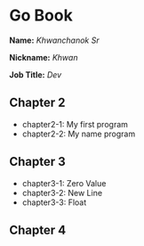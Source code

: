 # Go Book

**Name:** *Khwanchanok Sr*

**Nickname:** *Khwan*

**Job Title:** *Dev*

## Chapter 2

* chapter2-1: My first program
* chapter2-2: My name program

## Chapter 3

* chapter3-1: Zero Value
* chapter3-2: New Line
* chapter3-3: Float

## Chapter 4